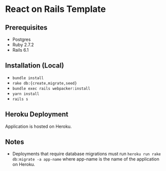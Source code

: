 # React on Rails Template

## Prerequisites
- Postgres
- Ruby 2.7.2
- Rails 6.1

## Installation (Local)
- `bundle install`
- `rake db:{create,migrate,seed}`
- `bundle exec rails webpacker:install`
- `yarn install`
- `rails s`

## Heroku Deployment
Application is hosted on Heroku.

## Notes
- Deployments that require database migrations must run `heroku run rake db:migrate -a app-name` where app-name is the name of the application on Heroku.
